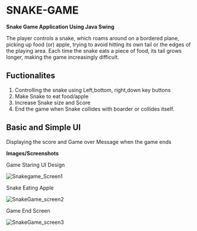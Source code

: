 # SNAKE-GAME
**Snake Game Application Using Java Swing**

The player controls  a snake, which roams around on a bordered plane, picking up food (or) apple, trying to avoid hitting its own tail or the edges of the playing area. Each time the snake eats a piece of food, its tail grows longer, making the game increasingly difficult.
 
## Fuctionalites
1) Controlling the snake using Left,bottom, right,down key buttons
2) Make Snake to eat food/apple
3) Increase Snake size and Score
4) End the game when Snake collides with boarder or collides  itself.

## Basic and Simple UI 
 Displaying the score and Game over Message when the game ends
 
 **Images/Screenshots**
 
 Game Staring UI Design
 
 ![Snakegame_Screen1](https://github.com/Teju830/Snake/assets/71114214/6f3d7ee8-7b21-433e-ac84-672b3e762731)

Snake Eating Apple


![SnakeGame_screen2](https://github.com/Teju830/Snake/assets/71114214/073c8003-94e4-4d15-b436-6d63f918b641)

Game End Screen

 
 ![SnakeGame_screen3](https://github.com/Teju830/Snake/assets/71114214/fe0e2b66-b2c7-4b76-8d49-3461e6f7e6cd)
